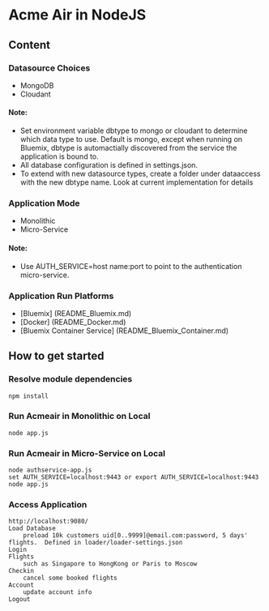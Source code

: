 # Acme Air in NodeJS 

## Content

### Datasource Choices

* MongoDB 
* Cloudant

#### Note:

* Set environment variable dbtype to mongo or cloudant to determine which data type to use. Default is mongo, except when running on Bluemix, dbtype is automactially discovered from the service the application is bound to.
* All database configuration is defined in settings.json. 
* To extend with new datasource types, create a folder under dataaccess with the new dbtype name. Look at current implementation for details


### Application Mode

* Monolithic 
* Micro-Service

#### Note:

* Use AUTH_SERVICE=host name:port to point to the authentication micro-service.


### Application Run Platforms

* [Bluemix] (README_Bluemix.md)
* [Docker] (README_Docker.md)
* [Bluemix Container Service] (README_Bluemix_Container.md)



## How to get started

### Resolve module dependencies

	npm install


### Run Acmeair in Monolithic on Local

	node app.js
		
		
### Run Acmeair in Micro-Service on Local

	node authservice-app.js
	set AUTH_SERVICE=localhost:9443 or export AUTH_SERVICE=localhost:9443
	node app.js
	
	
### Access Application 

	http://localhost:9080/
	Load Database 
		preload 10k customers uid[0..9999]@email.com:password, 5 days' flights.  Defined in loader/loader-settings.json
	Login
	Flights
		such as Singapore to HongKong or Paris to Moscow 
	Checkin
		cancel some booked flights
	Account
		update account info
	Logout	
	
